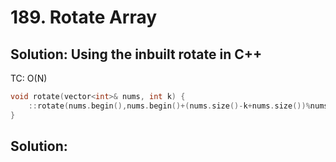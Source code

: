 # 189. Rotate Array

## Solution: Using the inbuilt rotate in C++

TC: O(N)

```c++
void rotate(vector<int>& nums, int k) {
    ::rotate(nums.begin(),nums.begin()+(nums.size()-k+nums.size())%nums.size(),nums.end());
}
```

## Solution: 